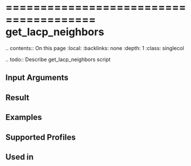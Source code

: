

=======================================
get_lacp_neighbors
=======================================

.. contents:: On this page
    :local:
    :backlinks: none
    :depth: 1
    :class: singlecol

.. todo::
    Describe get_lacp_neighbors script

Input Arguments
---------------

Result
------

Examples
--------

Supported Profiles
------------------

Used in
-------
